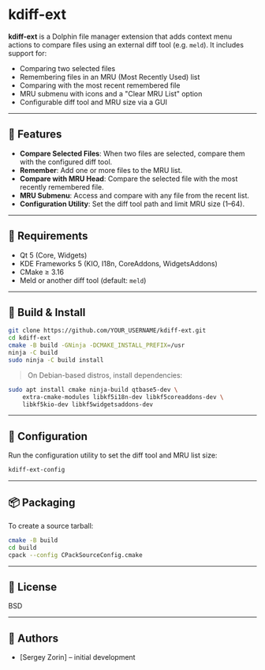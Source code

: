 # kdiff-ext

**kdiff-ext** is a Dolphin file manager extension that adds context menu actions to compare files using an external diff tool (e.g. `meld`). It includes support for:

* Comparing two selected files
* Remembering files in an MRU (Most Recently Used) list
* Comparing with the most recent remembered file
* MRU submenu with icons and a "Clear MRU List" option
* Configurable diff tool and MRU size via a GUI

---

## 👷 Features

* **Compare Selected Files**: When two files are selected, compare them with the configured diff tool.
* **Remember**: Add one or more files to the MRU list.
* **Compare with MRU Head**: Compare the selected file with the most recently remembered file.
* **MRU Submenu**: Access and compare with any file from the recent list.
* **Configuration Utility**: Set the diff tool path and limit MRU size (1–64).

---

## 🧱 Requirements

* Qt 5 (Core, Widgets)
* KDE Frameworks 5 (KIO, I18n, CoreAddons, WidgetsAddons)
* CMake ≥ 3.16
* Meld or another diff tool (default: `meld`)

---

## 🥪 Build & Install

```bash
git clone https://github.com/YOUR_USERNAME/kdiff-ext.git
cd kdiff-ext
cmake -B build -GNinja -DCMAKE_INSTALL_PREFIX=/usr
ninja -C build
sudo ninja -C build install
```

> On Debian-based distros, install dependencies:

```bash
sudo apt install cmake ninja-build qtbase5-dev \
    extra-cmake-modules libkf5i18n-dev libkf5coreaddons-dev \
    libkf5kio-dev libkf5widgetsaddons-dev
```

---

## 🧠 Configuration

Run the configuration utility to set the diff tool and MRU list size:

```bash
kdiff-ext-config
```

---

## 📦 Packaging

To create a source tarball:

```bash
cmake -B build
cd build
cpack --config CPackSourceConfig.cmake
```

---

## 📜 License

BSD

---

## 📩 Authors

* \[Sergey Zorin] – initial development

